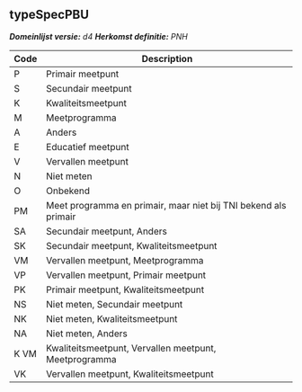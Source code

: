 ## typeSpecPBU

*__Domeinlijst versie:__ d4*
*__Herkomst definitie:__ PNH*

|__Code__ |__Description__	|
|	---	|	---	|
| P | Primair meetpunt |
| S | Secundair meetpunt |
| K | Kwaliteitsmeetpunt |
| M | Meetprogramma |
| A | Anders |
| E | Educatief meetpunt |
| V | Vervallen meetpunt |
| N | Niet meten |
| O | Onbekend |
| PM | Meet programma en primair, maar niet bij TNI bekend als primair |
| SA | Secundair meetpunt, Anders |
| SK | Secundair meetpunt, Kwaliteitsmeetpunt |
| VM | Vervallen meetpunt, Meetprogramma |
| VP | Vervallen meetpunt, Primair meetpunt |
| PK | Primair meetpunt, Kwaliteitsmeetpunt |
| NS | Niet meten, Secundair meetpunt |
| NK | Niet meten, Kwaliteitsmeetpunt |
| NA | Niet meten, Anders |
| K VM | Kwaliteitsmeetpunt, Vervallen meetpunt, Meetprogramma |
| VK | Vervallen meetpunt, Kwaliteitsmeetpunt |
